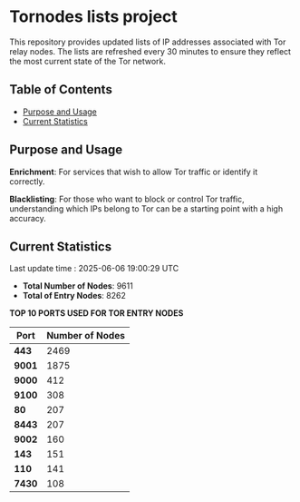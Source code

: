 # Tornodes lists project

This repository provides updated lists of IP addresses associated with Tor relay nodes. The lists are refreshed every 30 minutes to ensure they reflect the most current state of the Tor network.

## Table of Contents

- [Purpose and Usage](#purpose-and-usage)
- [Current Statistics](#current-statistics)


## Purpose and Usage

**Enrichment**: For services that wish to allow Tor traffic or identify it correctly.

**Blacklisting**: For those who want to block or control Tor traffic, understanding which IPs belong to Tor can be a starting point with a high accuracy.

## Current Statistics

Last update time : 2025-06-06 19:00:29 UTC

- **Total Number of Nodes**: 9611
- **Total of Entry Nodes**: 8262

**TOP 10 PORTS USED FOR TOR ENTRY NODES**

| **Port** | **Number of Nodes** |
|------|-----------------|
| **443**   | 2469  |
| **9001**   | 1875  |
| **9000**   | 412  |
| **9100**   | 308  |
| **80**   | 207  |
| **8443**   | 207  |
| **9002**   | 160  |
| **143**   | 151  |
| **110**   | 141  |
| **7430**   | 108  |

